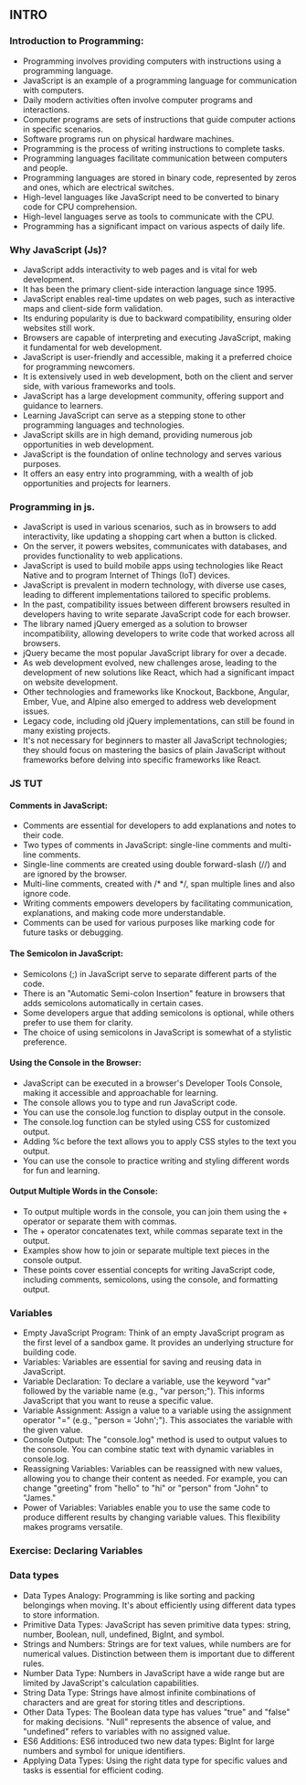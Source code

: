 ## INTRO
### Introduction to Programming:

- Programming involves providing computers with instructions using a programming language.
- JavaScript is an example of a programming language for communication with computers.
- Daily modern activities often involve computer programs and interactions.
- Computer programs are sets of instructions that guide computer actions in specific scenarios.
- Software programs run on physical hardware machines.
- Programming is the process of writing instructions to complete tasks.
- Programming languages facilitate communication between computers and people.
- Programming languages are stored in binary code, represented by zeros and ones, which are electrical switches.
- High-level languages like JavaScript need to be converted to binary code for CPU comprehension.
- High-level languages serve as tools to communicate with the CPU.
- Programming has a significant impact on various aspects of daily life.

### Why JavaScript (Js)?

- JavaScript adds interactivity to web pages and is vital for web development.
- It has been the primary client-side interaction language since 1995.
- JavaScript enables real-time updates on web pages, such as interactive maps and client-side form validation.
- Its enduring popularity is due to backward compatibility, ensuring older websites still work.
- Browsers are capable of interpreting and executing JavaScript, making it fundamental for web development.
- JavaScript is user-friendly and accessible, making it a preferred choice for programming newcomers.
- It is extensively used in web development, both on the client and server side, with various frameworks and tools.
- JavaScript has a large development community, offering support and guidance to learners.
- Learning JavaScript can serve as a stepping stone to other programming languages and technologies.
- JavaScript skills are in high demand, providing numerous job opportunities in web development.
- JavaScript is the foundation of online technology and serves various purposes.
- It offers an easy entry into programming, with a wealth of job opportunities and projects for learners.

### Programming in js.

- JavaScript is used in various scenarios, such as in browsers to add interactivity, like updating a shopping cart when a button is clicked.
- On the server, it powers websites, communicates with databases, and provides functionality to web applications.
- JavaScript is used to build mobile apps using technologies like React Native and to program Internet of Things (IoT) devices.
- JavaScript is prevalent in modern technology, with diverse use cases, leading to different implementations tailored to specific problems.
- In the past, compatibility issues between different browsers resulted in developers having to write separate JavaScript code for each browser.
- The library named jQuery emerged as a solution to browser incompatibility, allowing developers to write code that worked across all browsers.
- jQuery became the most popular JavaScript library for over a decade.
- As web development evolved, new challenges arose, leading to the development of new solutions like React, which had a significant impact on website development.
- Other technologies and frameworks like Knockout, Backbone, Angular, Ember, Vue, and Alpine also emerged to address web development issues.
- Legacy code, including old jQuery implementations, can still be found in many existing projects.
- It's not necessary for beginners to master all JavaScript technologies; they should focus on mastering the basics of plain JavaScript without frameworks before delving into specific frameworks like React.

### JS TUT
#### Comments in JavaScript:

- Comments are essential for developers to add explanations and notes to their code.
- Two types of comments in JavaScript: single-line comments and multi-line comments.
- Single-line comments are created using double forward-slash (//) and are ignored by the browser.
- Multi-line comments, created with /* and */, span multiple lines and also ignore code.
- Writing comments empowers developers by facilitating communication, explanations, and making code more understandable.
- Comments can be used for various purposes like marking code for future tasks or debugging.
#### The Semicolon in JavaScript:

- Semicolons (;) in JavaScript serve to separate different parts of the code.
- There is an "Automatic Semi-colon Insertion" feature in browsers that adds semicolons automatically in certain cases.
- Some developers argue that adding semicolons is optional, while others prefer to use them for clarity.
- The choice of using semicolons in JavaScript is somewhat of a stylistic preference.
#### Using the Console in the Browser:

- JavaScript can be executed in a browser's Developer Tools Console, making it accessible and approachable for learning.
- The console allows you to type and run JavaScript code.
- You can use the console.log function to display output in the console.
- The console.log function can be styled using CSS for customized output.
- Adding %c before the text allows you to apply CSS styles to the text you output.
- You can use the console to practice writing and styling different words for fun and learning.
#### Output Multiple Words in the Console:

- To output multiple words in the console, you can join them using the + operator or separate them with commas.
- The + operator concatenates text, while commas separate text in the output.
- Examples show how to join or separate multiple text pieces in the console output.
- These points cover essential concepts for writing JavaScript code, including comments, semicolons, using the console, and formatting output.

### Variables
- Empty JavaScript Program: Think of an empty JavaScript program as the first level of a sandbox game. It provides an underlying structure for building code.
- Variables: Variables are essential for saving and reusing data in JavaScript.
- Variable Declaration: To declare a variable, use the keyword "var" followed by the variable name (e.g., "var person;"). This informs JavaScript that you want to reuse a specific value.
- Variable Assignment: Assign a value to a variable using the assignment operator "=" (e.g., "person = 'John';"). This associates the variable with the given value.
- Console Output: The "console.log" method is used to output values to the console. You can combine static text with dynamic variables in console.log.
- Reassigning Variables: Variables can be reassigned with new values, allowing you to change their content as needed. For example, you can change "greeting" from "hello" to "hi" or "person" from "John" to "James."
- Power of Variables: Variables enable you to use the same code to produce different results by changing variable values. This flexibility makes programs versatile.

### Exercise: Declaring Variables

### Data types
- Data Types Analogy: Programming is like sorting and packing belongings when moving. It's about efficiently using different data types to store information.
- Primitive Data Types: JavaScript has seven primitive data types: string, number, Boolean, null, undefined, BigInt, and symbol.
- Strings and Numbers: Strings are for text values, while numbers are for numerical values. Distinction between them is important due to different rules.
- Number Data Type: Numbers in JavaScript have a wide range but are limited by JavaScript's calculation capabilities.
- String Data Type: Strings have almost infinite combinations of characters and are great for storing titles and descriptions.
- Other Data Types: The Boolean data type has values "true" and "false" for making decisions. "Null" represents the absence of value, and "undefined" refers to variables with no assigned value.
- ES6 Additions: ES6 introduced two new data types: BigInt for large numbers and symbol for unique identifiers.
- Applying Data Types: Using the right data type for specific values and tasks is essential for efficient coding.